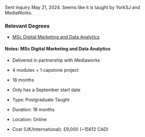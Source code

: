
Sent inquiry May 21, 2024. Seems like it is taught by YorkSJ and MediaWorks.
### Relevant Degrees
- [MSc Digital Marketing and Data Analytics](https://www.yorksj.ac.uk/courses/postgraduate/marketing-and-data-analytics/digital-marketing-and-data-analytics-online/)

#### Notes: MSc Digital Marketing and Data Analytics
- Delivered in partnership with Mediaworks
- 4 modules + 1 capstone project
- 18 months
- Only has a September start date

- Type: Postgraduate Taught
- Duration: 18 months
- Location: Online
- Cost (UK/International): £9,000 (~15612 CAD)